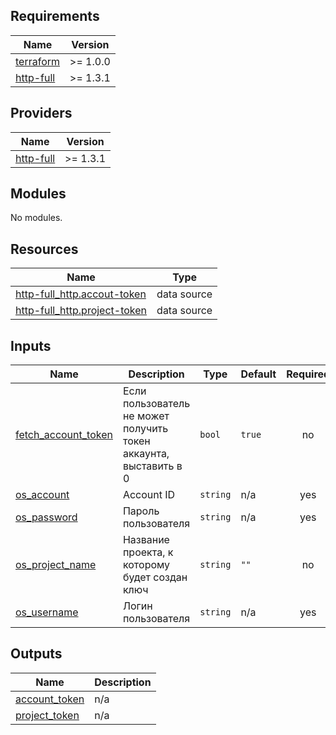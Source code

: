 ## Requirements

| Name | Version |
|------|---------|
| <a name="requirement_terraform"></a> [terraform](#requirement\_terraform) | >= 1.0.0 |
| <a name="requirement_http-full"></a> [http-full](#requirement\_http-full) | >= 1.3.1 |

## Providers

| Name | Version |
|------|---------|
| <a name="provider_http-full"></a> [http-full](#provider\_http-full) | >= 1.3.1 |

## Modules

No modules.

## Resources

| Name | Type |
|------|------|
| [http-full_http.accout-token](https://registry.terraform.io/providers/salrashid123/http-full/latest/docs/data-sources/http) | data source |
| [http-full_http.project-token](https://registry.terraform.io/providers/salrashid123/http-full/latest/docs/data-sources/http) | data source |

## Inputs

| Name | Description | Type | Default | Required |
|------|-------------|------|---------|:--------:|
| <a name="input_fetch_account_token"></a> [fetch\_account\_token](#input\_fetch\_account\_token) | Если пользователь не может получить токен аккаунта, выставить в 0 | `bool` | `true` | no |
| <a name="input_os_account"></a> [os\_account](#input\_os\_account) | Account ID | `string` | n/a | yes |
| <a name="input_os_password"></a> [os\_password](#input\_os\_password) | Пароль пользователя | `string` | n/a | yes |
| <a name="input_os_project_name"></a> [os\_project\_name](#input\_os\_project\_name) | Название проекта, к которому будет создан ключ | `string` | `""` | no |
| <a name="input_os_username"></a> [os\_username](#input\_os\_username) | Логин пользователя | `string` | n/a | yes |

## Outputs

| Name | Description |
|------|-------------|
| <a name="output_account_token"></a> [account\_token](#output\_account\_token) | n/a |
| <a name="output_project_token"></a> [project\_token](#output\_project\_token) | n/a |
